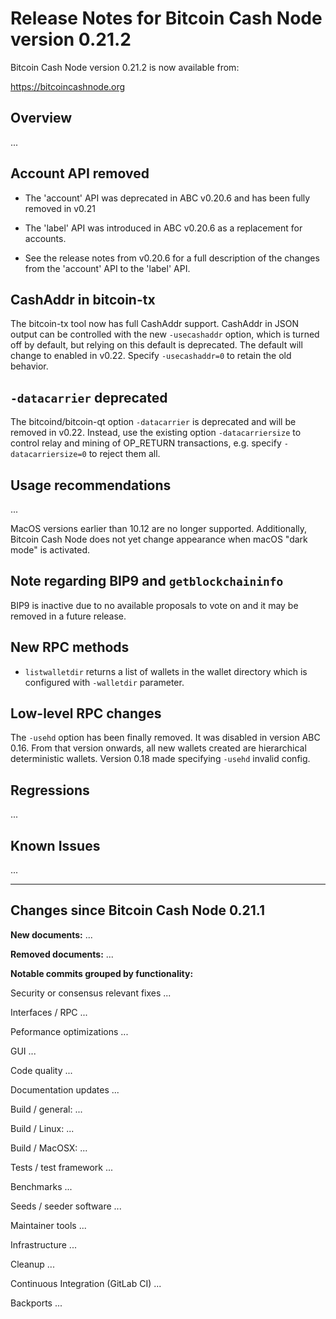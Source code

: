 Release Notes for Bitcoin Cash Node version 0.21.2
==================================================

Bitcoin Cash Node version 0.21.2 is now available from:

  <https://bitcoincashnode.org>


Overview
--------

...


Account API removed
-------------------
 - The 'account' API was deprecated in ABC v0.20.6 and has been fully removed in v0.21
 - The 'label' API was introduced in ABC v0.20.6 as a replacement for accounts.

 - See the release notes from v0.20.6 for a full description of the changes from the
'account' API to the 'label' API.


CashAddr in bitcoin-tx
----------------------
The bitcoin-tx tool now has full CashAddr support. CashAddr in JSON output can be controlled with the new `-usecashaddr` option, which is turned off by default, but relying on this default is deprecated. The default will change to enabled in v0.22. Specify `-usecashaddr=0` to retain the old behavior.


`-datacarrier` deprecated
-------------------------

The bitcoind/bitcoin-qt option `-datacarrier` is deprecated and will be removed in v0.22. Instead, use the existing option `-datacarriersize` to control relay and mining of OP_RETURN transactions, e.g. specify `-datacarriersize=0` to reject them all.


Usage recommendations
---------------------

...

MacOS versions earlier than 10.12 are no longer supported.
Additionally, Bitcoin Cash Node does not yet change appearance when macOS
"dark mode" is activated.


Note regarding BIP9 and `getblockchaininfo`
-------------------------------------------

BIP9 is inactive due to no available proposals to vote on and it may be
removed in a future release.


New RPC methods
------------
 - `listwalletdir` returns a list of wallets in the wallet directory which is
   configured with `-walletdir` parameter.


Low-level RPC changes
----------------------
The `-usehd` option has been finally removed. It was disabled in version ABC 0.16.
From that version onwards, all new wallets created are hierarchical
deterministic wallets. Version 0.18 made specifying `-usehd` invalid config.


Regressions
-----------

...


Known Issues
------------

...


---

Changes since Bitcoin Cash Node 0.21.1
--------------------------------------

**New documents:**
...

**Removed documents:**
...


**Notable commits grouped by functionality:**

Security or consensus relevant fixes
...

Interfaces / RPC
...

Peformance optimizations
...

GUI
...

Code quality
...

Documentation updates
...

Build / general:
...

Build / Linux:
...

Build / MacOSX:
...

Tests / test framework
...

Benchmarks
...

Seeds / seeder software
...

Maintainer tools
...

Infrastructure
...

Cleanup
...

Continuous Integration (GitLab CI)
...

Backports
...
